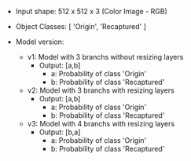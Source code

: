 - Input shape: 512 x 512 x 3 (Color Image - RGB)
- Object Classes: \[ 'Origin', 'Recaptured' ]


- Model version:
  - v1: Model with 3 branchs without resizing layers
    - Output: \[a,b]
      - a: Probability of class 'Origin'
      - b: Probability of class 'Recaptured'
  - v2: Model with 3 branchs with resizing layers
    - Output: \[a,b]
      - a: Probability of class 'Origin'
      - b: Probability of class 'Recaptured'
  - v3: Model with 4 branchs with resizing layers
    - Output: \[b,a]
      - a: Probability of class 'Origin'
      - b: Probability of class 'Recaptured'
